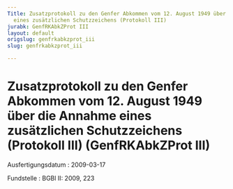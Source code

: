```yaml
---
Title: Zusatzprotokoll zu den Genfer Abkommen vom 12. August 1949 über die Annahme
  eines zusätzlichen Schutzzeichens (Protokoll III)
jurabk: GenfRKAbkZProt III
layout: default
origslug: genfrkabkzprot_iii
slug: genfrkabkzprot_iii

---
```


# Zusatzprotokoll zu den Genfer Abkommen vom 12. August 1949 über die Annahme eines zusätzlichen Schutzzeichens (Protokoll III) (GenfRKAbkZProt III)

Ausfertigungsdatum
:   2009-03-17

Fundstelle
:   BGBl II: 2009, 223

